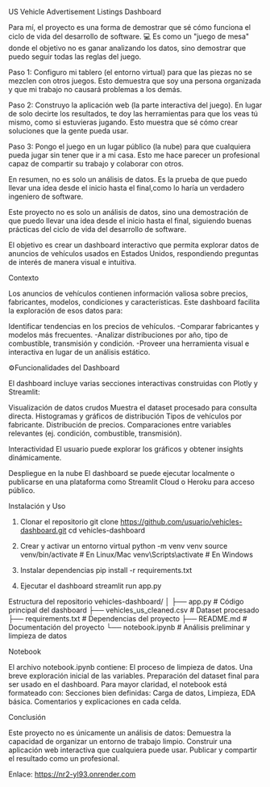 US Vehicle Advertisement Listings Dashboard 

Para mí, el proyecto es una forma de demostrar que sé cómo funciona el ciclo de vida del 
desarrollo de software. 💻 Es como un "juego de mesa" donde el objetivo no es ganar analizando 
los datos, sino demostrar que puedo seguir todas las reglas del juego.

Paso 1: Configuro mi tablero (el entorno virtual) para que las piezas no se mezclen con otros juegos. 
Esto demuestra que soy una persona organizada y que mi trabajo no causará problemas a los demás.

Paso 2: Construyo la aplicación web (la parte interactiva del juego). En lugar de solo decirte los resultados, 
te doy las herramientas para que los veas tú mismo, como si estuvieras jugando. 
Esto muestra que sé cómo crear soluciones que la gente pueda usar.

Paso 3: Pongo el juego en un lugar público (la nube) para que cualquiera pueda jugar sin tener que ir a mi casa.
Esto me hace parecer un profesional capaz de compartir su trabajo y colaborar con otros.

En resumen, no es solo un análisis de datos. Es la prueba de que puedo llevar una idea desde el inicio hasta el final,como lo haría un verdadero ingeniero de software.



Este proyecto no es solo un análisis de datos, sino una demostración de que puedo llevar una idea desde el inicio hasta el final, siguiendo buenas prácticas del ciclo de vida del desarrollo de software.

El objetivo es crear un dashboard interactivo que permita explorar datos de anuncios de vehículos usados en Estados Unidos, respondiendo preguntas de interés de manera visual e intuitiva.

Contexto

Los anuncios de vehículos contienen información valiosa sobre precios, fabricantes, modelos, condiciones y características. Este dashboard facilita la exploración de esos datos para:

Identificar tendencias en los precios de vehículos.
-Comparar fabricantes y modelos más frecuentes.
-Analizar distribuciones por año, tipo de combustible, transmisión y condición.
-Proveer una herramienta visual e interactiva en lugar de un análisis estático.

⚙Funcionalidades del Dashboard

El dashboard incluye varias secciones interactivas construidas con Plotly y Streamlit:

Visualización de datos crudos
Muestra el dataset procesado para consulta directa.
Histogramas y gráficos de distribución
Tipos de vehículos por fabricante.
Distribución de precios.
Comparaciones entre variables relevantes (ej. condición, combustible, transmisión).

Interactividad
El usuario puede explorar los gráficos y obtener insights dinámicamente.

Despliegue en la nube
El dashboard se puede ejecutar localmente o publicarse en una plataforma como Streamlit Cloud o Heroku para acceso público.

Instalación y Uso
1. Clonar el repositorio
git clone https://github.com/usuario/vehicles-dashboard.git
cd vehicles-dashboard

2. Crear y activar un entorno virtual
python -m venv venv
source venv/bin/activate   # En Linux/Mac
venv\Scripts\activate      # En Windows

3. Instalar dependencias
pip install -r requirements.txt

4. Ejecutar el dashboard
streamlit run app.py

Estructura del repositorio
vehicles-dashboard/
│
├── app.py                 # Código principal del dashboard
├── vehicles_us_cleaned.csv # Dataset procesado
├── requirements.txt        # Dependencias del proyecto
├── README.md               # Documentación del proyecto
└── notebook.ipynb          # Análisis preliminar y limpieza de datos

Notebook

El archivo notebook.ipynb contiene:
El proceso de limpieza de datos.
Una breve exploración inicial de las variables.
Preparación del dataset final para ser usado en el dashboard.
Para mayor claridad, el notebook está formateado con:
Secciones bien definidas: Carga de datos, Limpieza, EDA básica.
Comentarios y explicaciones en cada celda.

Conclusión

Este proyecto no es únicamente un análisis de datos:
Demuestra la capacidad de organizar un entorno de trabajo limpio.
Construir una aplicación web interactiva que cualquiera puede usar.
Publicar y compartir el resultado como un profesional.

Enlace: https://nr2-yl93.onrender.com
